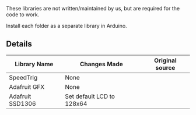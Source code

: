 These libraries are not written/maintained by us, but are required for the code to work.

Install each folder as a separate library in Arduino.

## Details

| Library Name | Changes Made | Original source |
| --- | --- | --- |
| SpeedTrig | None | |
| Adafruit GFX | None | |
| Adafruit SSD1306 | Set default LCD to 128x64 | |
